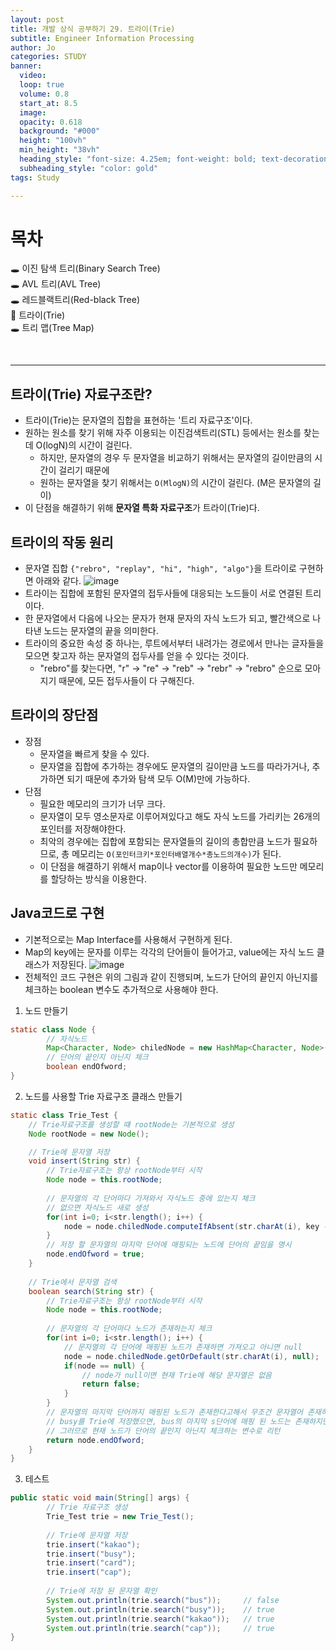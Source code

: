 ```yaml
---
layout: post
title: 개발 상식 공부하기 29. 트라이(Trie)
subtitle: Engineer Information Processing
author: Jo
categories: STUDY
banner:
  video: 
  loop: true
  volume: 0.8
  start_at: 8.5
  image: 
  opacity: 0.618
  background: "#000"
  height: "100vh"
  min_height: "38vh"
  heading_style: "font-size: 4.25em; font-weight: bold; text-decoration: underline"
  subheading_style: "color: gold"
tags: Study

---
```


# 목차
🕳 이진 탐색 트리(Binary Search Tree) <br>
🕳 AVL 트리(AVL Tree) <br>
🕳 레드블랙트리(Red-black Tree) <br>
📌 트라이(Trie) <br>
🕳 트리 맵(Tree Map) <br>

<br>
<hr>

## 트라이(Trie) 자료구조란?
- 트라이(Trie)는 문자열의 집합을 표현하는 '트리 자료구조'이다.
- 원하는 원소를 찾기 위해 자주 이용되는 이진검색트리(STL) 등에서는 원소를 찾는데 O(logN)의 시간이 걸린다.
  - 하지만, 문자열의 경우 두 문자열을 비교하기 위해서는 문자열의 길이만큼의 시간이 걸리기 때문에
  - 원하는 문자열을 찾기 위해서는 ``O(MlogN)``의 시간이 걸린다. (M은 문자열의 길이)
- 이 단점을 해결하기 위해 <b>문자열 특화 자료구조</b>가 트라이(Trie)다.

## 트라이의 작동 원리
- 문자열 집합 ``{"rebro", "replay", "hi", "high", "algo"}``을 트라이로 구현하면 아래와 같다.
  ![image](https://github.com/CheeseYoung/Cheeseyoung.github.io/assets/132384527/ecca7bce-8be9-4e46-afd1-4ed8d3e93519)
- 트라이는 집합에 포함된 문자열의 접두사들에 대응되는 노드들이 서로 연결된 트리이다.
- 한 문자열에서 다음에 나오는 문자가 현재 문자의 자식 노드가 되고, 빨간색으로 나타낸 노드는 문자열의 끝을 의미한다.
- 트라이의 중요한 속성 중 하나는, 루트에서부터 내려가는 경로에서 만나는 글자들을 모으면 찾고자 하는 문자열의 접두사를 얻을 수 있다는 것이다.
  - "rebro"를 찾는다면, "r" -> "re" -> "reb" -> "rebr" -> "rebro" 순으로 모아지기 때문에, 모든 접두사들이 다 구해진다.

## 트라이의 장단점
- 장점
  - 문자열을 빠르게 찾을 수 있다.
  - 문자열을 집합에 추가하는 경우에도 문자열의 길이만큼 노드를 따라가거나, 추가하면 되기 때문에 추가와 탐색 모두 O(M)만에 가능하다.
- 단점
  - 필요한 메모리의 크기가 너무 크다.
  - 문자열이 모두 영소문자로 이루어져있다고 해도 자식 노드를 가리키는 26개의 포인터를 저장해야한다.
  - 최악의 경우에는 집합에 포함되는 문자열들의 길이의 총합만큼 노드가 필요하므로, 총 메모리는 ``O(포인터크키*포인터배열개수*총노드의개수)``가 된다.
  - 이 단점을 해결하기 위해서 map이나 vector를 이용하여 필요한 노드만 메모리를 할당하는 방식을 이용한다.

## Java코드로 구현
- 기본적으로는 Map Interface를 사용해서 구현하게 된다.
- Map의 key에는 문자를 이루는 각각의 단어들이 들어가고, value에는 자식 노드 클래스가 저장된다.
  ![image](https://github.com/CheeseYoung/Cheeseyoung.github.io/assets/132384527/c35186cb-53ec-442e-bb78-0692a0b149e9)
- 전체적인 코드 구현은 위의 그림과 같이 진행되며, 노드가 단어의 끝인지 아닌지를 체크하는 boolean 변수도 추가적으로 사용해야 한다.
1. 노드 만들기
```java
static class Node {
		// 자식노드
		Map<Character, Node> chiledNode = new HashMap<Character, Node>();
		// 단어의 끝인지 아닌지 체크
		boolean endOfword;
}
```
2. 노드를 사용할 Trie 자료구조 클래스 만들기
```java
static class Trie_Test {	
	// Trie자료구조를 생성할 떄 rootNode는 기본적으로 생성
	Node rootNode = new Node();

	// Trie에 문자열 저장
	void insert(String str) {
		// Trie자료구조는 항상 rootNode부터 시작 
		Node node = this.rootNode;
		
		// 문자열의 각 단어마다 가져와서 자식노드 중에 있는지 체크
		// 없으면 자식노드 새로 생성
		for(int i=0; i<str.length(); i++) {
			node = node.chiledNode.computeIfAbsent(str.charAt(i), key -> new Node());
		}
		// 저장 할 문자열의 마지막 단어에 매핑되는 노드에 단어의 끝임을 명시
		node.endOfword = true;
	}
	
	// Trie에서 문자열 검색
	boolean search(String str) {
		// Trie자료구조는 항상 rootNode부터 시작
		Node node = this.rootNode;
			
		// 문자열의 각 단어마다 노드가 존재하는지 체크 
		for(int i=0; i<str.length(); i++) {
			// 문자열의 각 단어에 매핑된 노드가 존재하면 가져오고 아니면 null
			node = node.chiledNode.getOrDefault(str.charAt(i), null);
			if(node == null) {
				// node가 null이면 현재 Trie에 해당 문자열은 없음
				return false;
			}
		}
		// 문자열의 마지막 단어까지 매핑된 노드가 존재한다고해서 무조건 문자열어 존재하는게 아님
		// busy를 Trie에 저장했으면, bus의 마지막 s단어에 매핑 된 노드는 존재하지만 Trie에 저장된건 아님
		// 그러므로 현재 노드가 단어의 끝인지 아닌지 체크하는 변수로 리턴
		return node.endOfword;
	}
}
```
3. 테스트
```java
public static void main(String[] args) {
		// Trie 자료구조 생성
		Trie_Test trie = new Trie_Test();
		
		// Trie에 문자열 저장
		trie.insert("kakao");
		trie.insert("busy");
		trie.insert("card");
		trie.insert("cap");
		
		// Trie에 저장 된 문자열 확인
		System.out.println(trie.search("bus"));		// false
		System.out.println(trie.search("busy"));    // true
		System.out.println(trie.search("kakao"));   // true
		System.out.println(trie.search("cap"));     // true
}
```














